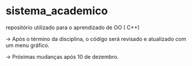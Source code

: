 # sistema_academico
repositório utilizado para o aprendizado de OO ( C++)

-> Após o término da disciplina, o código será revisado e atualizado com um menu gráfico.






-> Próximas mudanças após 10 de dezembro.
